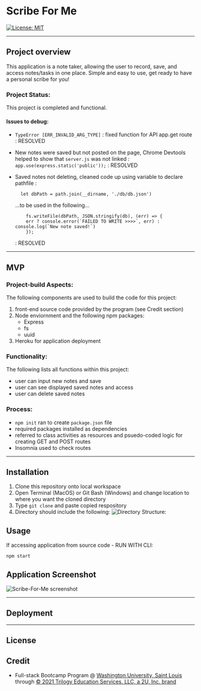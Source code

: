 # Scribe For Me 
[![License: MIT](https://img.shields.io/badge/License-MIT-yellow.svg)](https://opensource.org/licenses/MIT)
****

## Project overview

This application is a note taker, allowing the user to record, save, and access notes/tasks in one place. Simple and easy to use, get ready to have a personal scribe for you!

### Project Status:

This project is completed and functional.

#### Issues to debug:
* `TypeError [ERR_INVALID_ARG_TYPE]` : fixed function for API app.get route : RESOLVED

* New notes were saved but not posted on the page, Chrome Devtools helped to show that `server.js` was not linked : `app.use(express.static('public'));` : RESOLVED

* Saved notes not deleting, cleaned code up using variable to declare pathfile : 

    `  let dbPath = path.join(__dirname, './db/db.json')`

    ...to be used in the following...

    ```
        fs.writeFile(dbPath, JSON.stringify(db), (err) => {
        err ? console.error(`FAILED TO WRITE >>>>`, err) : console.log(`New note saved!`)
        });
    ```
    : RESOLVED

****

## MVP

### Project-build Aspects:

The following components are used to build the code for this project:

1. front-end source code provided by the program (see Credit section)
2. Node enviornment and the following npm packages:
    * Express
    * fs
    * uuid
3. Heroku for application deployment

### Functionality:

The following lists all functions within this project:

* user can input new notes and save
* user can see displayed saved notes and access
* user can delete saved notes

### Process:

* `npm init` ran to create `package.json` file
* required packages installed as dependencies
* referred to class activities as resources and psuedo-coded logic for creating GET and POST routes
* Insomnia used to check routes

****

## Installation

1. Clone this repository onto local workspace
2. Open Terminal (MacOS) or Git Bash (Windows) and change location to where you want the cloned directory
3. Type `git clone` and paste copied respository
4. Directory should include the following:
![Directory Structure:](./assets/images/dir-struc.png)

## Usage

If accessing application from source code -
RUN WITH CLI:
```
npm start
```

## Application Screenshot

![Scribe-For-Me screenshot](./assets/images/scribe-screenshot.png)

****

## Deployment


****

## License

## Credit

* Full-stack Bootcamp Program @ [Washington University, Saint Louis](https://bootcamp.tlcenter.wustl.edu/) through [© 2021 Trilogy Education Services, LLC, a 2U, Inc. brand](https://www.trilogyed.com/)






